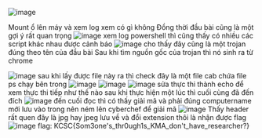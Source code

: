 ![image](https://github.com/hoanga2dtk68/KCSC-CTF2023/assets/110059218/b8cbf519-e218-4c4e-857a-d1d56d4480d7)

Mount ổ lên máy và xem log xem có gì không
Đồng thời đầu bài cũng là một gợi ý rất quan trọng 
![image](https://github.com/hoanga2dtk68/KCSC-CTF2023/assets/110059218/408405a1-4a8f-42c0-85e4-f745db723ff7)
xem log powershell thì cũng thấy có nhiều các script khác nhau được cảnh báo
![image](https://github.com/hoanga2dtk68/KCSC-CTF2023/assets/110059218/1e7527dc-8775-4a3b-8ec5-7d6c4fbba0ee)
cho thấy đây cũng là một trojan đúng theo tên của đầu bài
Sau khi tìm nguồn gốc của trojan thì nó sinh ra từ chrome

![image](https://github.com/hoanga2dtk68/KCSC-CTF2023/assets/110059218/a24c8b98-0d46-45e9-b0ba-1f802c7a7c5e)
sau khi lấy được file này ra thì check đây là một file cab chứa file ps chạy bên trong
![image](https://github.com/hoanga2dtk68/KCSC-CTF2023/assets/110059218/342e7eee-6018-4ab4-a2ca-4338ac67b3e8)
![image](https://github.com/hoanga2dtk68/KCSC-CTF2023/assets/110059218/c788fa13-509f-47ef-a09e-4bf7017ed6a7)
![image](https://github.com/hoanga2dtk68/KCSC-CTF2023/assets/110059218/dd23753d-5182-4311-9654-15caefd69ee0)
sửa thực thi thành echo để xem thực thi tiếp như thế nào
sau khi thực hiện một lúc thì cuối cùng đã đến đích
![image](https://github.com/hoanga2dtk68/KCSC-CTF2023/assets/110059218/f56877db-3e79-484e-adac-d1427898bf69)
đến cuối đọc thì có thấy giải mã và phải đúng computername mới lưu vào trong nên ném lên cyberchef để giải mã
![image](https://github.com/hoanga2dtk68/KCSC-CTF2023/assets/110059218/16af543d-fe52-4001-a880-269d63b0d894)
Thấy header rất quen đây là jpg hay jpeg lưu về và đổi extension thôi là nhận được flag
![image](https://github.com/hoanga2dtk68/KCSC-CTF2023/assets/110059218/9a3b15e4-5cbc-454b-8c92-9909cb3ee539)
flag: KCSC{Som3one's_thr0ugh1s_KMA_don't_have_researcher?}
